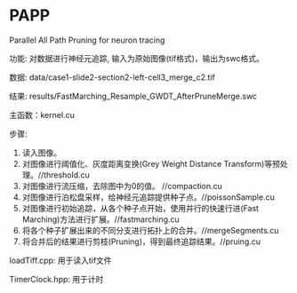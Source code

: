 # PAPP
Parallel All Path Pruning for neuron tracing


功能: 对数据进行神经元追踪, 输入为原始图像(tif格式)，输出为swc格式。

数据: data/case1-slide2-section2-left-cell3_merge_c2.tif

结果: results/FastMarching_Resample_GWDT_AfterPruneMerge.swc

主函数：kernel.cu


步骤:
1. 读入图像。
2. 对图像进行阈值化、灰度距离变换(Grey Weight Distance Transform)等预处理。//threshold.cu
3. 对图像进行流压缩，去除图中为0的值。 //compaction.cu
3. 对图像进行泊松盘采样，给神经元追踪提供种子点。//poissonSample.cu
4. 对图像进行初始追踪，从各个种子点开始，使用并行的快速行进(Fast Marching)方法进行扩展。//fastmarching.cu
5. 将各个种子扩展出来的不同分支进行拓扑上的合并。//mergeSegments.cu
6. 将合并后的结果进行剪枝(Pruning)，得到最终追踪结果。//pruing.cu

loadTiff.cpp: 用于读入tif文件

TimerClock.hpp: 用于计时

